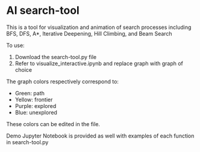 # AI search-tool

This is a tool for visualization and animation of search processes including BFS, DFS, A*, Iterative Deepening, Hill Climbing, and Beam Search

To use:
1. Download the search-tool.py file
2. Refer to visualize_interactive.ipynb and replace graph with graph of choice

The graph colors respectively correspond to:

* Green: path
* Yellow: frontier
* Purple: explored
* Blue: unexplored

These colors can be edited in the file.

Demo Jupyter Notebook is provided as well with examples of each function in search-tool.py
